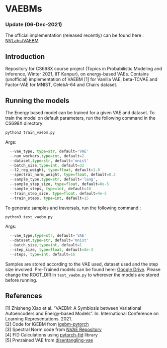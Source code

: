 # VAEBMs

### Update (06-Dec-2021)
The official implementation (released recently) can be found here : [NVLabs/VAEBM](https://github.com/NVlabs/VAEBM)

## Introduction
Repository for CS698X course project (Topics in Probabilistic Modeling and Inference, Winter 2021, IIT Kanpur), on energy-based VAEs. Contains (unofficial) implementation of VAEBM [1] for Vanilla VAE, beta-TCVAE and Factor-VAE for MNIST, CelebA-64 and Chairs dataset. 

## Running the models
The Energy based model can be trained for a given VAE and dataset.
To train the model on default parameters, run the following command in the CS698X directory:

```bash
python3 train_vaebm.py
```
Args:
```python
  --vae_type, type=str, default='VAE'
  --num_workers,type=int, default=2
  --dataset,type=str, default='mnist'
  --batch_size,type=int, default=32
  --l2_reg_weight, type=float, default=1.0
  --spectral_norm_weight, type=float, default=0.2
  --sample_type,type=str, default='lang',
  --sample_step_size, type=float, default=8e-5
  --sample_steps, type=int, default=10
  --train_step_size, type=float, default=4e-5
  --train_steps, type=int, default=15
```
To generate samples and traversals, run the following command :
```bash
python3 test_vaebm.py
```

Args:
```python
  --vae_type,type=str, default='VAE'
  --dataset,type=str, default='mnist'
  --batch_size,type=int, default=1
  --step_size, type=float, default=8e-3
  --steps, type=int, default=16
  ```
Samples are stored according to the VAE used, dataset used and the step size involved. Pre-Trained models can be found here: [Google Drive](https://drive.google.com/drive/folders/1RW8uu5ZDbvm8dOZ0nWSHhhz76AY5F0Tf?usp=sharing). Please change the ROOT_DIR in `test_vaebm.py` to wherever the models are stored before running.

## References
[1] Zhisheng Xiao et al. “VAEBM: A Symbiosis between Variational Autoencoders and Energy-based Models”. In: International Conference on Learning Representations. 2021.  
[2] Code for IGEBM from [igebm-pytorch](https://github.com/rosinality/igebm-pytorch)  
[3] Spectral Norm code from [NVAE Repository](https://github.com/NVlabs/NVAE)  
[4] FID Calculations using [pytorch-fid](https://github.com/mseitzer/pytorch-fid) library  
[5] Pretrained VAE from [disentangling-vae](https://github.com/YannDubs/disentangling-vae)

